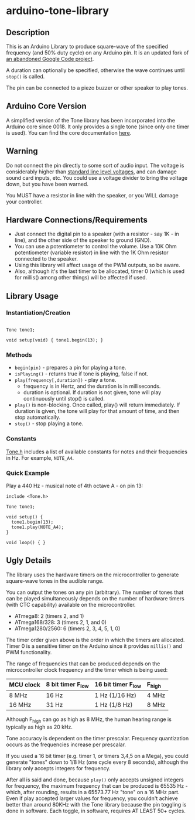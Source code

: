 # arduino-tone-library
## Description
This is an Arduino Library to produce square-wave of the specified frequency (and 50% duty cycle) on any Arduino pin. It is an updated fork of [an abandoned Google Code project](https://code.google.com/archive/p/rogue-code/wikis/ToneLibraryDocumentation.wiki).

A duration can optionally be specified, otherwise the wave continues until `stop()` is called.

The pin can be connected to a piezo buzzer or other speaker to play tones.

## Arduino Core Version

A simplified version of the Tone library has been incorporated into the Arduino core since 0018. It only provides a single tone (since only one timer is used). You can find the core documentation [here](https://www.arduino.cc/en/Reference/Tone).

## Warning

Do not connect the pin directly to some sort of audio input. The voltage is considerably higher than [standard line level voltages](https://en.wikipedia.org/wiki/Line_level), and can damage sound card inputs, etc. You could use a voltage divider to bring the voltage down, but you have been warned.

You MUST have a resistor in line with the speaker, or you WILL damage your controller.

## Hardware Connections/Requirements
 * Just connect the digital pin to a speaker (with a resistor - say 1K - in line), and the other side of the speaker to ground (GND).
 * You can use a potentiometer to control the volume. Use a 10K Ohm potentiometer (variable resistor) in line with the 1K Ohm resistor connected to the speaker.
 * Using this library will affect usage of the PWM outputs, so be aware.
 * Also, although it's the last timer to be allocated, timer 0 (which is used for millis() among other things) will be affected if used.

## Library Usage
### Instantiation/Creation
```

Tone tone1;

void setup(void) { tone1.begin(13); }

```
### Methods
 * `begin(pin)` - prepares a pin for playing a tone.
 * `isPlaying()` - returns true if tone is playing, false if not.
 * `play(frequency[,duration])` - play a tone.
   * frequency is in Hertz, and the duration is in milliseconds.
   * duration is optional. If duration is not given, tone will play continuously until stop() is called.
 * `play()` is non-blocking. Once called, play() will return immediately. If duration is given, the tone will play for that amount of time, and then stop automatically.
 * `stop()` - stop playing a tone.
### Constants
[Tone.h](../blob/master/Tone.h) includes a list of available constants for notes and their frequencies in Hz. For example, `NOTE_A4`.

### Quick Example
Play a 440 Hz - musical note of 4th octave A - on pin 13:
```
include <Tone.h>

Tone tone1;

void setup() {
  tone1.begin(13);
  tone1.play(NOTE_A4);
}

void loop() { }
```

## Ugly Details
The library uses the hardware timers on the microcontroller to generate square-wave tones in the audible range.

You can output the tones on any pin (arbitrary). The number of tones that can be played simultaneously depends on the number of hardware timers (with CTC capability) available on the microcontroller.

 * ATmega8: 2 (timers 2, and 1)
 * ATmega168/328: 3 (timers 2, 1, and 0)
 * ATmega1280/2560: 6 (timers 2, 3, 4, 5, 1, 0)

The timer order given above is the order in which the timers are allocated. Timer 0 is a sensitive timer on the Arduino since it provides `millis()` and PWM functionality.

The range of frequencies that can be produced depends on the microcontroller clock frequency and the timer which is being used:

|MCU clock|8 bit timer F<sub>low</sub>|16 bit timer F<sub>low</sub>|F<sub>high</sub>|
|:------------|:------------------------------|:-------------------------------|:-------------------|
|8 MHz |16 Hz |1 Hz (1/16 Hz) |4 MHz |
|16 MHz |31 Hz |1 Hz (1/8 Hz) |8 MHz |

Although F<sub>high</sub> can go as high as 8 MHz, the human hearing range is typically as high as 20 kHz.

Tone accuracy is dependent on the timer prescalar. Frequency quantization occurs as the frequencies increase per prescalar.

If you used a 16 bit timer (e.g. timer 1, or timers 3,4,5 on a Mega), you could generate "tones" down to 1/8 Hz (one cycle every 8 seconds), although the library only accepts integers for frequency.

After all is said and done, because `play()` only accepts unsigned integers for frequency, the maximum frequency that can be produced is 65535 Hz - which, after rounding, results in a 65573.77 Hz "tone" on a 16 MHz part. Even if play accepted larger values for frequency, you couldn't achieve better than around 80KHz with the Tone library because the pin toggling is done in software. Each toggle, in software, requires AT LEAST 50+ cycles.
